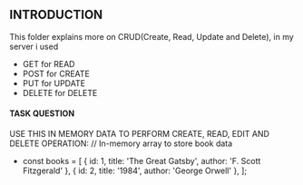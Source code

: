 ## INTRODUCTION
This folder explains more on CRUD(Create, Read, Update and Delete), in my server i used
- GET for READ
- POST for CREATE
- PUT  for UPDATE
- DELETE for DELETE

#### TASK QUESTION
USE THIS IN MEMORY DATA TO PERFORM CREATE, READ, EDIT  AND  DELETE OPERATION:
// In-memory array to store book data
- const books = [
    { id: 1, title: 'The Great Gatsby', author: 'F. Scott Fitzgerald' },
    { id: 2, title: '1984', author: 'George Orwell' },
];